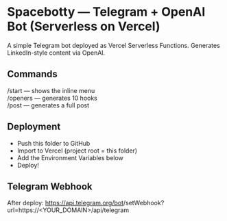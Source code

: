 # Spacebotty — Telegram + OpenAI Bot (Serverless on Vercel)

A simple Telegram bot deployed as Vercel Serverless Functions.
Generates LinkedIn-style content via OpenAI.

## Commands
/start — shows the inline menu  
/openers <topic> — generates 10 hooks  
/post <topic> — generates a full post  

## Deployment
- Push this folder to GitHub
- Import to Vercel (project root = this folder)
- Add the Environment Variables below
- Deploy!

## Telegram Webhook
After deploy:
https://api.telegram.org/bot<TOKEN>/setWebhook?url=https://<YOUR_DOMAIN>/api/telegram

